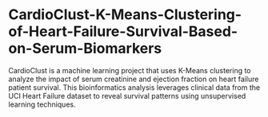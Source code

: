 # CardioClust-K-Means-Clustering-of-Heart-Failure-Survival-Based-on-Serum-Biomarkers
CardioClust is a machine learning project that uses K-Means clustering to analyze the impact of serum creatinine and ejection fraction on heart failure patient survival. This bioinformatics analysis leverages clinical data from the UCI Heart Failure dataset to reveal survival patterns using unsupervised learning techniques.
